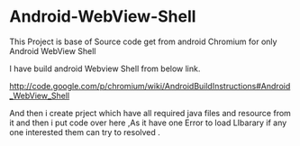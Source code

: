 Android-WebView-Shell
=====================

This Project is base of Source code get from android Chromium for only Android WebView Shell


I have build android Webview Shell from below link.

http://code.google.com/p/chromium/wiki/AndroidBuildInstructions#Android_WebView_Shell

And then i create prject which have all required java files and resource from it and then i put code over here ,As
it have one Error to load LIbarary if any one interested them can try to resolved .
